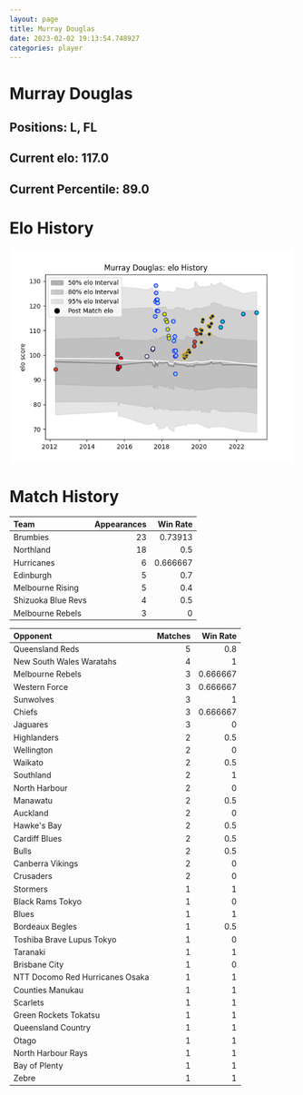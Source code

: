 ```yaml
---  
layout: page  
title: Murray Douglas  
date: 2023-02-02 19:13:54.748927  
categories: player  
---
```

# Murray Douglas

## Positions: L, FL

## Current elo: 117.0

## Current Percentile: 89.0

# Elo History


![elo history](history_MurrayDouglas.png)
# Match History


| Team               |   Appearances |   Win Rate |
|:-------------------|--------------:|-----------:|
| Brumbies           |            23 |   0.73913  |
| Northland          |            18 |   0.5      |
| Hurricanes         |             6 |   0.666667 |
| Edinburgh          |             5 |   0.7      |
| Melbourne Rising   |             5 |   0.4      |
| Shizuoka Blue Revs |             4 |   0.5      |
| Melbourne Rebels   |             3 |   0        |

| Opponent                        |   Matches |   Win Rate |
|:--------------------------------|----------:|-----------:|
| Queensland Reds                 |         5 |   0.8      |
| New South Wales Waratahs        |         4 |   1        |
| Melbourne Rebels                |         3 |   0.666667 |
| Western Force                   |         3 |   0.666667 |
| Sunwolves                       |         3 |   1        |
| Chiefs                          |         3 |   0.666667 |
| Jaguares                        |         3 |   0        |
| Highlanders                     |         2 |   0.5      |
| Wellington                      |         2 |   0        |
| Waikato                         |         2 |   0.5      |
| Southland                       |         2 |   1        |
| North Harbour                   |         2 |   0        |
| Manawatu                        |         2 |   0.5      |
| Auckland                        |         2 |   0        |
| Hawke's Bay                     |         2 |   0.5      |
| Cardiff Blues                   |         2 |   0.5      |
| Bulls                           |         2 |   0.5      |
| Canberra Vikings                |         2 |   0        |
| Crusaders                       |         2 |   0        |
| Stormers                        |         1 |   1        |
| Black Rams Tokyo                |         1 |   0        |
| Blues                           |         1 |   1        |
| Bordeaux Begles                 |         1 |   0.5      |
| Toshiba Brave Lupus Tokyo       |         1 |   0        |
| Taranaki                        |         1 |   1        |
| Brisbane City                   |         1 |   0        |
| NTT Docomo Red Hurricanes Osaka |         1 |   1        |
| Counties Manukau                |         1 |   1        |
| Scarlets                        |         1 |   1        |
| Green Rockets Tokatsu           |         1 |   1        |
| Queensland Country              |         1 |   1        |
| Otago                           |         1 |   1        |
| North Harbour Rays              |         1 |   1        |
| Bay of Plenty                   |         1 |   1        |
| Zebre                           |         1 |   1        |